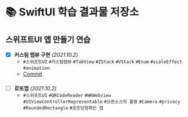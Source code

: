 # 📚 SwiftUI 학습 결과물 저장소
## 스위프트UI 앱 만들기 연습
- [X] **커스텀 탭뷰 구현** *(2021.10.2)*
  - `#스위프트UI` `#커스텀탭뷰` `#TabView` `#ZStack` `#VStack` `#Enum` `#scaleEffect` `#animation`
  - [Commit](https://github.com/devhaute/swiftui-lab/commit/ec4f1312706df069cc7ca50402d0a1732eccd17c)
####

- [ ] **로또앱** *(2021.10.2)*
  - `#스위프트UI` `#QRCodeReader` `#WKWebview` `#UIViewControllerRepresentable` `#오픈소스의 활용` `#Camera` `#privacy` `#RoundedRectangle` `#로또당첨확인 앱`
